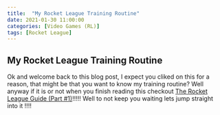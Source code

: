 ```yaml
---
title:  "My Rocket League Training Routine"
date: 2021-01-30 11:00:00
categories: [Video Games (RL)]
tags: [Rocket League]
---
```


## My Rocket League Training Routine

Ok and welcome back to this blog post, I expect you cliked on this for a reason,
that might be that you want to know my training routine?
Well anyway if it is or not when you finish reading this  checkout [The Rocket League Guide (Part #1)](https://adrianrubio.org/posts/The_Rocket_League_Guide_part_1/)!!!!!
Well to not keep you waiting lets jump straight into it !!!!
